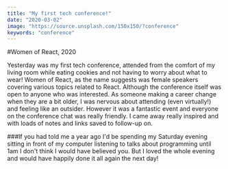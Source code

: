 ```yaml
---
title: "My first tech conference!"
date: "2020-03-02"
image: "https://source.unsplash.com/150x150/?conference"
keywords: "conference"
---
```


#Women of React, 2020

Yesterday was my first tech conference, attended from the comfort of my living room while eating cookies and not having to worry about what to wear! Women of React, as the name suggests was female speakers covering various topics related to React. Although the conference itself was open to anyone who was interested. As someone making a career change when they are a bit older, I was nervous about attending (even virtually!) and feeling like an outsider. However it was a fantastic event and everyone on the conference chat was really friendly. I came away really inspired and with loads of notes and links saved to follow-up on.

###If you had told me a year ago I'd be spending my Saturday evening sitting in front of my computer listening to talks about programming until 1am I don't think I would have believed you. But I loved the whole evening and would have happily done it all again the next day!


